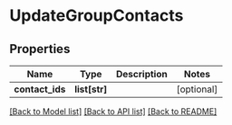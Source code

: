 # UpdateGroupContacts

## Properties
Name | Type | Description | Notes
------------ | ------------- | ------------- | -------------
**contact_ids** | **list[str]** |  | [optional] 

[[Back to Model list]](../README#documentation-for-models) [[Back to API list]](../README#documentation-for-api-endpoints) [[Back to README]](../README)


